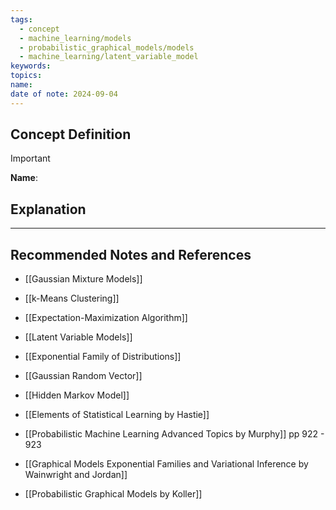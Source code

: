 ```yaml
---
tags:
  - concept
  - machine_learning/models
  - probabilistic_graphical_models/models
  - machine_learning/latent_variable_model
keywords: 
topics: 
name: 
date of note: 2024-09-04
---
```


## Concept Definition

>[!important]
>**Name**: 



## Explanation





-----------
##  Recommended Notes and References


- [[Gaussian Mixture Models]]
- [[k-Means Clustering]]
- [[Expectation-Maximization Algorithm]]


- [[Latent Variable Models]]
- [[Exponential Family of Distributions]]
- [[Gaussian Random Vector]]

- [[Hidden Markov Model]]


- [[Elements of Statistical Learning by Hastie]]
- [[Probabilistic Machine Learning Advanced Topics by Murphy]] pp 922 - 923
- [[Graphical Models Exponential Families and Variational Inference by Wainwright and Jordan]]
- [[Probabilistic Graphical Models by Koller]]